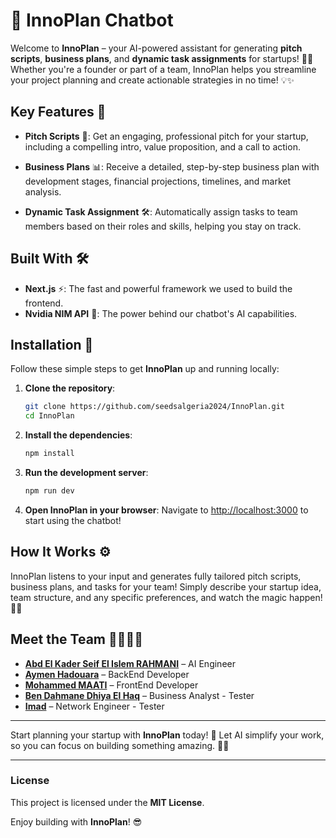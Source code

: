 # 🚀 InnoPlan Chatbot

Welcome to **InnoPlan** – your AI-powered assistant for generating **pitch scripts**, **business plans**, and **dynamic task assignments** for startups! 🧠💼 Whether you're a founder or part of a team, InnoPlan helps you streamline your project planning and create actionable strategies in no time! 💡✨

## Key Features 🎯

- **Pitch Scripts** 📢: Get an engaging, professional pitch for your startup, including a compelling intro, value proposition, and a call to action.
  
- **Business Plans** 📊: Receive a detailed, step-by-step business plan with development stages, financial projections, timelines, and market analysis.

- **Dynamic Task Assignment** 🛠️: Automatically assign tasks to team members based on their roles and skills, helping you stay on track.

## Built With 🛠️

- **Next.js** ⚡: The fast and powerful framework we used to build the frontend.
- **Nvidia NIM API** 🚀: The power behind our chatbot's AI capabilities.

## Installation 🔧

Follow these simple steps to get **InnoPlan** up and running locally:

1. **Clone the repository**:
   ```bash
   git clone https://github.com/seedsalgeria2024/InnoPlan.git
   cd InnoPlan
   ```

2. **Install the dependencies**:
   ```bash
   npm install
   ```

3. **Run the development server**:
   ```bash
   npm run dev
   ```

4. **Open InnoPlan in your browser**:
   Navigate to [http://localhost:3000](http://localhost:3000) to start using the chatbot!

## How It Works ⚙️

InnoPlan listens to your input and generates fully tailored pitch scripts, business plans, and tasks for your team! Simply describe your startup idea, team structure, and any specific preferences, and watch the magic happen! 🌟✨

## Meet the Team 🧑‍💻👩‍💻

- **[Abd El Kader Seif El Islem RAHMANI](https://github.com/RAHAMNIabdelkaderseifelislem)** – AI Engineer 
- **[Aymen Hadouara](https://github.com/aymenip)** – BackEnd Developer
- **[Mohammed MAATI](https://github.com/Mohammed45dz)** – FrontEnd Developer
- **[Ben Dahmane Dhiya El Haq](https://github.com/dhiyaelhaq)** – Business Analyst - Tester
- **[Imad](https://github.com/Imad-del)** – Network Engineer - Tester

---

Start planning your startup with **InnoPlan** today! 🚀 Let AI simplify your work, so you can focus on building something amazing. 💼💡

---

### License

This project is licensed under the **MIT License**. 

Enjoy building with **InnoPlan**! 😎